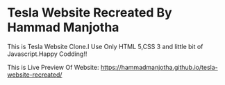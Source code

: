 # Tesla Website Recreated By Hammad Manjotha
This is Tesla Website Clone.I Use Only HTML 5,CSS 3 and little bit of Javascript.Happy Codding!!

This is Live Preview Of Website: https://hammadmanjotha.github.io/tesla-website-recreated/
